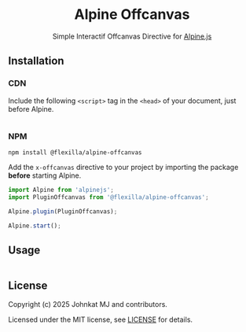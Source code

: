 <h1 align="center">Alpine Offcanvas</h1>

<p align="center">
  Simple Interactif Offcanvas Directive for <a href="https://alpinejs.dev">Alpine.js</a>
</p>


## Installation

### CDN

Include the following `<script>` tag in the `<head>` of your document, just before Alpine.

```html

```

### NPM

```shell
npm install @flexilla/alpine-offcanvas
```

Add the `x-offcanvas` directive to your project by importing the package **before** starting Alpine.

```js
import Alpine from 'alpinejs';
import PluginOffcanvas from '@flexilla/alpine-offcanvas';

Alpine.plugin(PluginOffcanvas);

Alpine.start();
```

##  Usage

```html

```

## License

Copyright (c) 2025 Johnkat MJ and contributors.

Licensed under the MIT license, see [LICENSE](LICENSE) for details.
